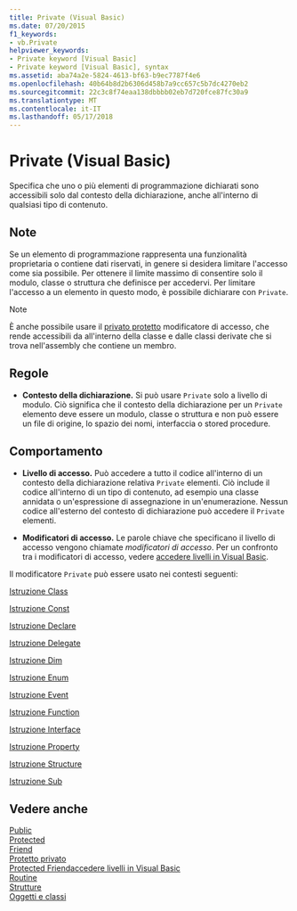 ```yaml
---
title: Private (Visual Basic)
ms.date: 07/20/2015
f1_keywords:
- vb.Private
helpviewer_keywords:
- Private keyword [Visual Basic]
- Private keyword [Visual Basic], syntax
ms.assetid: aba74a2e-5824-4613-bf63-b9ec7787f4e6
ms.openlocfilehash: 40b64b8d2b6306d458b7a9cc657c5b7dc4270eb2
ms.sourcegitcommit: 22c3c8f74eaa138dbbbb02eb7d720fce87fc30a9
ms.translationtype: MT
ms.contentlocale: it-IT
ms.lasthandoff: 05/17/2018
---
```

# <a name="private-visual-basic"></a>Private (Visual Basic)
Specifica che uno o più elementi di programmazione dichiarati sono accessibili solo dal contesto della dichiarazione, anche all'interno di qualsiasi tipo di contenuto.  
  
## <a name="remarks"></a>Note  
 Se un elemento di programmazione rappresenta una funzionalità proprietaria o contiene dati riservati, in genere si desidera limitare l'accesso come sia possibile. Per ottenere il limite massimo di consentire solo il modulo, classe o struttura che definisce per accedervi. Per limitare l'accesso a un elemento in questo modo, è possibile dichiarare con `Private`.  

> [!NOTE]
> È anche possibile usare il [privato protetto](private-protected.md) modificatore di accesso, che rende accessibili da all'interno della classe e dalle classi derivate che si trova nell'assembly che contiene un membro.

## <a name="rules"></a>Regole  

-   **Contesto della dichiarazione.** Si può usare `Private` solo a livello di modulo. Ciò significa che il contesto della dichiarazione per un `Private` elemento deve essere un modulo, classe o struttura e non può essere un file di origine, lo spazio dei nomi, interfaccia o stored procedure.  
  
## <a name="behavior"></a>Comportamento  
  
-   **Livello di accesso.** Può accedere a tutto il codice all'interno di un contesto della dichiarazione relativa `Private` elementi. Ciò include il codice all'interno di un tipo di contenuto, ad esempio una classe annidata o un'espressione di assegnazione in un'enumerazione. Nessun codice all'esterno del contesto di dichiarazione può accedere il `Private` elementi.  
  
-   **Modificatori di accesso.** Le parole chiave che specificano il livello di accesso vengono chiamate *modificatori di accesso*. Per un confronto tra i modificatori di accesso, vedere [accedere livelli in Visual Basic](../../../visual-basic/programming-guide/language-features/declared-elements/access-levels.md).  
  
 Il modificatore `Private` può essere usato nei contesti seguenti:  
  
 [Istruzione Class](../../../visual-basic/language-reference/statements/class-statement.md)  
  
 [Istruzione Const](../../../visual-basic/language-reference/statements/const-statement.md)  
  
 [Istruzione Declare](../../../visual-basic/language-reference/statements/declare-statement.md)  
  
 [Istruzione Delegate](../../../visual-basic/language-reference/statements/delegate-statement.md)  
  
 [Istruzione Dim](../../../visual-basic/language-reference/statements/dim-statement.md)  
  
 [Istruzione Enum](../../../visual-basic/language-reference/statements/enum-statement.md)  
  
 [Istruzione Event](../../../visual-basic/language-reference/statements/event-statement.md)  
  
 [Istruzione Function](../../../visual-basic/language-reference/statements/function-statement.md)  
  
 [Istruzione Interface](../../../visual-basic/language-reference/statements/interface-statement.md)  
  
 [Istruzione Property](../../../visual-basic/language-reference/statements/property-statement.md)  
  
 [Istruzione Structure](../../../visual-basic/language-reference/statements/structure-statement.md)  
  
 [Istruzione Sub](../../../visual-basic/language-reference/statements/sub-statement.md)  
  
## <a name="see-also"></a>Vedere anche  
 [Public](../../../visual-basic/language-reference/modifiers/public.md)  
 [Protected](../../../visual-basic/language-reference/modifiers/protected.md)  
 [Friend](../../../visual-basic/language-reference/modifiers/friend.md)  
 [Protetto privato](./private-protected.md)   
 [Protected Friend](./protected-friend.md)[accedere livelli in Visual Basic    ](../../../visual-basic/programming-guide/language-features/declared-elements/access-levels.md)  
 [Routine](../../../visual-basic/programming-guide/language-features/procedures/index.md)  
 [Strutture](../../../visual-basic/programming-guide/language-features/data-types/structures.md)  
 [Oggetti e classi](../../../visual-basic/programming-guide/language-features/objects-and-classes/index.md)
